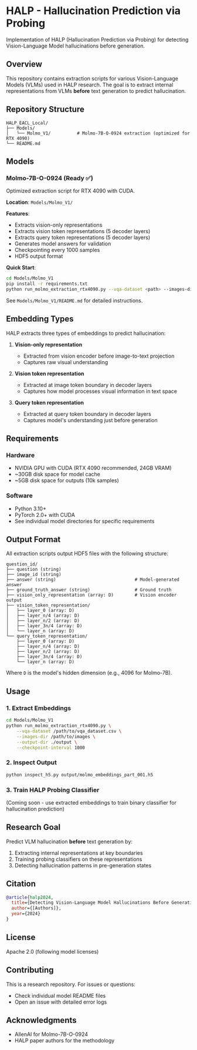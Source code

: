 # HALP - Hallucination Prediction via Probing

Implementation of HALP (Hallucination Prediction via Probing) for detecting Vision-Language Model hallucinations before generation.

## Overview

This repository contains extraction scripts for various Vision-Language Models (VLMs) used in HALP research. The goal is to extract internal representations from VLMs **before** text generation to predict hallucination.

## Repository Structure

```
HALP_EACL_Local/
├── Models/
│   └── Molmo_V1/          # Molmo-7B-O-0924 extraction (optimized for RTX 4090)
└── README.md
```

## Models

### Molmo-7B-O-0924 (Ready ✅)

Optimized extraction script for RTX 4090 with CUDA.

**Location**: `Models/Molmo_V1/`

**Features**:
- Extracts vision-only representations
- Extracts vision token representations (5 decoder layers)
- Extracts query token representations (5 decoder layers)
- Generates model answers for validation
- Checkpointing every 1000 samples
- HDF5 output format

**Quick Start**:
```bash
cd Models/Molmo_V1
pip install -r requirements.txt
python run_molmo_extraction_rtx4090.py --vqa-dataset <path> --images-dir <path> --test
```

See `Models/Molmo_V1/README.md` for detailed instructions.

## Embedding Types

HALP extracts three types of embeddings to predict hallucination:

1. **Vision-only representation**
   - Extracted from vision encoder before image-to-text projection
   - Captures raw visual understanding

2. **Vision token representation**
   - Extracted at image token boundary in decoder layers
   - Captures how model processes visual information in text space

3. **Query token representation**
   - Extracted at query token boundary in decoder layers
   - Captures model's understanding just before generation

## Requirements

### Hardware
- NVIDIA GPU with CUDA (RTX 4090 recommended, 24GB VRAM)
- ~30GB disk space for model cache
- ~5GB disk space for outputs (10k samples)

### Software
- Python 3.10+
- PyTorch 2.0+ with CUDA
- See individual model directories for specific requirements

## Output Format

All extraction scripts output HDF5 files with the following structure:

```
question_id/
├── question (string)
├── image_id (string)
├── answer (string)                              # Model-generated answer
├── ground_truth_answer (string)                 # Ground truth
├── vision_only_representation (array: D)        # Vision encoder output
├── vision_token_representation/
│   ├── layer_0 (array: D)
│   ├── layer_n/4 (array: D)
│   ├── layer_n/2 (array: D)
│   ├── layer_3n/4 (array: D)
│   └── layer_n (array: D)
└── query_token_representation/
    ├── layer_0 (array: D)
    ├── layer_n/4 (array: D)
    ├── layer_n/2 (array: D)
    ├── layer_3n/4 (array: D)
    └── layer_n (array: D)
```

Where `D` is the model's hidden dimension (e.g., 4096 for Molmo-7B).

## Usage

### 1. Extract Embeddings

```bash
cd Models/Molmo_V1
python run_molmo_extraction_rtx4090.py \
    --vqa-dataset /path/to/vqa_dataset.csv \
    --images-dir /path/to/images \
    --output-dir ./output \
    --checkpoint-interval 1000
```

### 2. Inspect Output

```bash
python inspect_h5.py output/molmo_embeddings_part_001.h5
```

### 3. Train HALP Probing Classifier

(Coming soon - use extracted embeddings to train binary classifier for hallucination prediction)

## Research Goal

Predict VLM hallucination **before** text generation by:
1. Extracting internal representations at key boundaries
2. Training probing classifiers on these representations
3. Detecting hallucination patterns in pre-generation states

## Citation

```bibtex
@article{halp2024,
  title={Detecting Vision-Language Model Hallucinations Before Generation},
  author={[Authors]},
  year={2024}
}
```

## License

Apache 2.0 (following model licenses)

## Contributing

This is a research repository. For issues or questions:
- Check individual model README files
- Open an issue with detailed error logs

## Acknowledgments

- AllenAI for Molmo-7B-O-0924
- HALP paper authors for the methodology